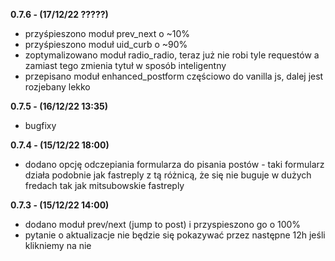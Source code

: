 **0.7.6 - (17/12/22 ?????)**

* przyśpieszono moduł prev_next o ~10%
* przyśpieszono moduł uid_curb o ~90%
* zoptymalizowano moduł radio_radio, teraz już nie robi tyle requestów a zamiast tego zmienia tytuł w sposób inteligentny
* przepisano moduł enhanced_postform częściowo do vanilla js, dalej jest rozjebany lekko

**0.7.5 - (16/12/22 13:35)**

* bugfixy

**0.7.4 - (15/12/22 18:00)**

* dodano opcję odczepiania formularza do pisania postów - taki formularz działa podobnie jak fastreply z tą różnicą, że się nie buguje w dużych fredach tak jak mitsubowskie fastreply

**0.7.3 - (15/12/22 14:00)**

* dodano moduł prev/next (jump to post) i przyspieszono go o 100%
* pytanie o aktualizacje nie będzie się pokazywać przez następne 12h jeśli klikniemy na nie

